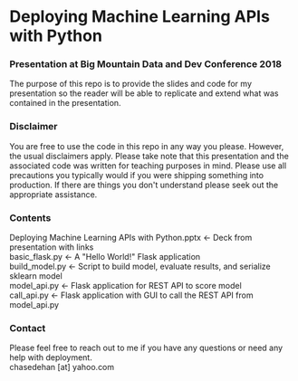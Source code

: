 # Deploying Machine Learning APIs with Python

### Presentation at Big Mountain Data and Dev Conference 2018

The purpose of this repo is to provide the slides and code for my presentation so the reader will be able to replicate and extend what was contained in the presentation.

### Disclaimer  
You are free to use the code in this repo in any way you please.  However, the usual disclaimers apply.  Please take note that this presentation and the associated code was written for teaching purposes in mind.  Please use all precautions you typically would if you were shipping something into production.  If there are things you don't understand please seek out the appropriate assistance.  


### Contents
Deploying Machine Learning APIs with Python.pptx  <-  Deck from presentation with links  
basic_flask.py  <-  A "Hello World!" Flask application  
build_model.py  <-  Script to build model, evaluate results, and serialize sklearn model  
model_api.py  <-  Flask application for REST API to score model  
call_api.py  <-  Flask application with GUI to call the REST API from model_api.py  

### Contact  
Please feel free to reach out to me if you have any questions or need any help with deployment.    
chasedehan [at] yahoo.com
